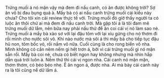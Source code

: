 Trứng muối á nó mặn vậy mà đem đi nấu canh, có ăn được không trời? Sợ ăn vô bị đau bụng quá à. Mấy bà có ai nấu canh trứng muối cái kiểu này chưa? Cho tôi xin cái review thực tế với. Trứng muối đó giờ thấy người ta có luộc ăn thôi chứ ai mà đem đi nấu canh trời. Mà gặp tôi á là tôi đam mê trứng muối dữ lắm, nên bữa nay phải nấu thử để ăn coi cái vị nó làm sao nè. Trứng muối á mấy bà xào sơ với lại đậu tôm với lại xíu gừng cho nó thơm đi rồi mình cho nước sôi vô. Khi nào nước mà sôi á thì mấy bà cho tiếp tục đậu hũ non, tôm bốc vỏ, rồi nấm vô nữa. Cuối cùng là cho rong biển vô nha. Mình không có cần nêm nếm gì hết trơn á, bởi vì cái trứng muối gì nó mặn sẵn rồi. Mấy bà coi nè, chưa có biết ngon hay không nhưng mà nhìn hấp dẫn quá trời luôn á. Nếm thử thì cái vị ngon nha. Cái canh nó mặn mặn, thơm thơm, có béo béo nhẹ. Ê ăn ngon á, được nha. Ai mà bày cái canh này ra là tôi cũng nể dữ lắm á.